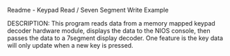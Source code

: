 Readme - Keypad Read / Seven Segment Write Example

DESCRIPTION:
This program reads data from a memory mapped keypad decoder hardware module, displays the data to the NIOS console, then passes the data to a 7segment display decoder. One feature is the key data will only update when a new key is pressed.
